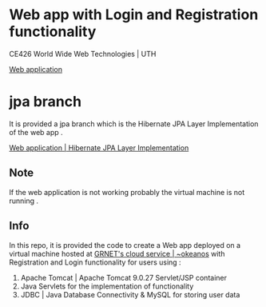 # Web app with Login and Registration functionality

CE426 World Wide Web Technologies | UTH

[Web application](http://83.212.111.93:8080/estamos)

# jpa branch

It is provided a jpa branch which is the Hibernate JPA Layer Implementation of the web app .

[Web application | Hibernate JPA Layer Implementation](http://83.212.111.93:8080/estamos_jpa)

## Note
If the web application is not working probably the virtual machine is not running .

## Info
In this repo, it is provided the code to create a Web app deployed on a virtual machine hosted at [GRNET's cloud service | ~okeanos](https://okeanos.grnet.gr) with Registration and Login functionality for users using :

 1. Apache Tomcat | Apache Tomcat 9.0.27 Servlet/JSP container
 2. Java Servlets for the implementation of functionality
 3. JDBC | Java Database Connectivity & MySQL for storing user data
